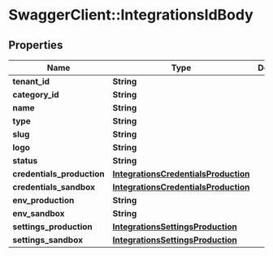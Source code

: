 # SwaggerClient::IntegrationsIdBody

## Properties
Name | Type | Description | Notes
------------ | ------------- | ------------- | -------------
**tenant_id** | **String** |  | [optional] 
**category_id** | **String** |  | [optional] 
**name** | **String** |  | [optional] 
**type** | **String** |  | [optional] 
**slug** | **String** |  | [optional] 
**logo** | **String** |  | [optional] 
**status** | **String** |  | [optional] 
**credentials_production** | [**IntegrationsCredentialsProduction**](IntegrationsCredentialsProduction.md) |  | [optional] 
**credentials_sandbox** | [**IntegrationsCredentialsProduction**](IntegrationsCredentialsProduction.md) |  | [optional] 
**env_production** | **String** |  | [optional] 
**env_sandbox** | **String** |  | [optional] 
**settings_production** | [**IntegrationsSettingsProduction**](IntegrationsSettingsProduction.md) |  | [optional] 
**settings_sandbox** | [**IntegrationsSettingsProduction**](IntegrationsSettingsProduction.md) |  | [optional] 

